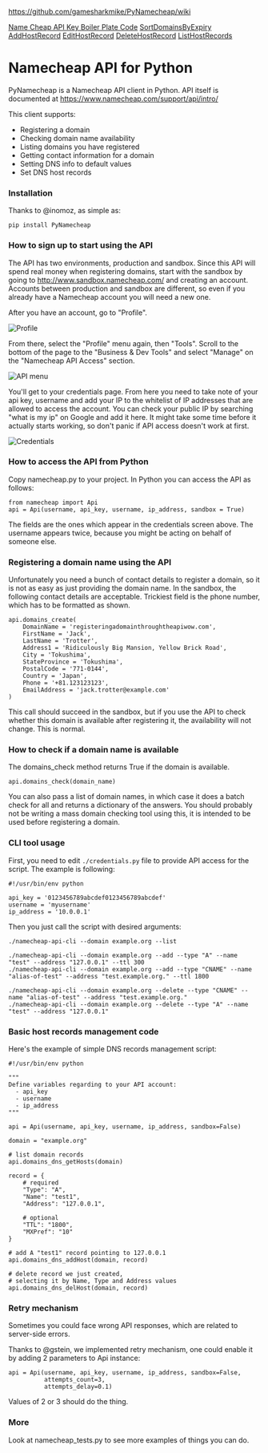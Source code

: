 https://github.com/gamesharkmike/PyNamecheap/wiki

[Name Cheap API Key Boiler Plate Code](https://github.com/gamesharkmike/PyNamecheap/wiki/Name-Cheap-API-Key-Boiler-Plate-Code)  [SortDomainsByExpiry](https://github.com/gamesharkmike/PyNamecheap/wiki/SortDomainsByExpiry)  [AddHostRecord](https://github.com/gamesharkmike/PyNamecheap/wiki/AddHostRecord)  [EditHostRecord](https://github.com/gamesharkmike/PyNamecheap/wiki/EditHostRecord)  [DeleteHostRecord](https://github.com/gamesharkmike/PyNamecheap/wiki/DeleteHostRecord)  [ListHostRecords](https://github.com/gamesharkmike/PyNamecheap/wiki/ListHostRecords)


Namecheap API for Python
===========

PyNamecheap is a Namecheap API client in Python.
API itself is documented at <https://www.namecheap.com/support/api/intro/>

This client supports:
-   Registering a domain
-   Checking domain name availability
-   Listing domains you have registered
-   Getting contact information for a domain
-   Setting DNS info to default values
-   Set DNS host records

### Installation

Thanks to @inomoz, as simple as:

```
pip install PyNamecheap
```

### How to sign up to start using the API

The API has two environments, production and sandbox. Since this API will spend real money when registering domains, start with the sandbox by going to <http://www.sandbox.namecheap.com/> and creating an account. Accounts between production and sandbox are different, so even if you already have a Namecheap account you will need a new one.

After you have an account, go to "Profile".

![Profile](img/profile.png "Profile")

From there, select the "Profile" menu again, then "Tools". Scroll to the bottom of the page to the "Business & Dev Tools" and select "Manage" on the "Namecheap API Access" section.

![API menu](img/apimenu.png "API menu")

You'll get to your credentials page. From here you need to take note of your api key, username and add your IP to the whitelist of IP addresses that are allowed to access the account. You can check your public IP by searching "what is my ip" on Google and add it here. It might take some time before it actually starts working, so don't panic if API access doesn't work at first.

![Credentials](img/credentials.png "Credentials")

### How to access the API from Python

Copy namecheap.py to your project. In Python you can access the API as follows:

    from namecheap import Api
    api = Api(username, api_key, username, ip_address, sandbox = True)

The fields are the ones which appear in the credentials screen above. The username appears twice, because you might be acting on behalf of someone else.

### Registering a domain name using the API

Unfortunately you need a bunch of contact details to register a domain, so it is not as easy as just providing the domain name. In the sandbox, the following contact details are acceptable. Trickiest field is the phone number, which has to be formatted as shown.

    api.domains_create(
        DomainName = 'registeringadomainthroughtheapiwow.com',
        FirstName = 'Jack',
        LastName = 'Trotter',
        Address1 = 'Ridiculously Big Mansion, Yellow Brick Road',
        City = 'Tokushima',
        StateProvince = 'Tokushima',
        PostalCode = '771-0144',
        Country = 'Japan',
        Phone = '+81.123123123',
        EmailAddress = 'jack.trotter@example.com'
    )

This call should succeed in the sandbox, but if you use the API to check whether this domain is available after registering it, the availability will not change. This is normal.

### How to check if a domain name is available

The domains_check method returns True if the domain is available.

    api.domains_check(domain_name)

You can also pass a list of domain names, in which case it does a batch check for all and returns a dictionary of the answers.
You should probably not be writing a mass domain checking tool using this, it is intended to be used before registering a domain.

### CLI tool usage

First, you need to edit `./credentials.py` file to provide API access for the script. The example is following:

    #!/usr/bin/env python

    api_key = '0123456789abcdef0123456789abcdef'
    username = 'myusername'
    ip_address = '10.0.0.1'

Then you just call the script with desired arguments:

    ./namecheap-api-cli --domain example.org --list

    ./namecheap-api-cli --domain example.org --add --type "A" --name "test" --address "127.0.0.1" --ttl 300
    ./namecheap-api-cli --domain example.org --add --type "CNAME" --name "alias-of-test" --address "test.example.org." --ttl 1800

    ./namecheap-api-cli --domain example.org --delete --type "CNAME" --name "alias-of-test" --address "test.example.org."
    ./namecheap-api-cli --domain example.org --delete --type "A" --name "test" --address "127.0.0.1"

### Basic host records management code

Here's the example of simple DNS records management script:

    #!/usr/bin/env python

    """
    Define variables regarding to your API account:
      - api_key
      - username
      - ip_address
    """

    api = Api(username, api_key, username, ip_address, sandbox=False)

    domain = "example.org"

    # list domain records
    api.domains_dns_getHosts(domain)

    record = {
        # required
        "Type": "A",
        "Name": "test1",
        "Address": "127.0.0.1",

        # optional
        "TTL": "1800",
        "MXPref": "10"
    }

    # add A "test1" record pointing to 127.0.0.1
    api.domains_dns_addHost(domain, record)

    # delete record we just created,
    # selecting it by Name, Type and Address values
    api.domains_dns_delHost(domain, record)

### Retry mechanism

Sometimes you could face wrong API responses, which are related to server-side errors.

Thanks to @gstein, we implemented retry mechanism, one could enable it by adding 2 parameters to Api instance:

```
api = Api(username, api_key, username, ip_address, sandbox=False,
          attempts_count=3,
          attempts_delay=0.1)
```

Values of 2 or 3 should do the thing.

### More

Look at namecheap_tests.py to see more examples of things you can do.
